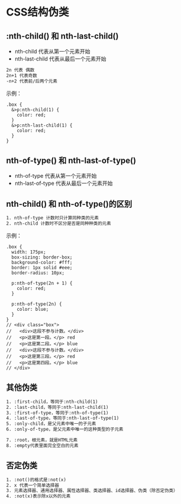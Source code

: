 # CSS结构伪类

## :nth-child() 和 nth-last-child()
* nth-child 代表从第一个元素开始
* nth-last-child 代表从最后一个元素开始
```tex
2n 代表 偶数
2n+1 代表奇数
-n+2 代表前/后两个元素
```

示例：
```less
.box {
  &>p:nth-child(1) {
    color: red;
  }
  &>p:nth-last-child(1) {
    color: red;
  }
}

```

## nth-of-type() 和 nth-last-of-type()
* nth-of-type 代表从第一个元素开始
* nth-last-of-type 代表从最后一个元素开始

## nth-child() 和 nth-of-type()的区别
```tex
1. nth-of-type 计数时只计算同种类的元素
2. nth-child 计数时不区分是否是同种种类的元素
```

示例：
```less
.box {
  width: 175px;
  box-sizing: border-box;
  background-color: #fff;
  border: 1px solid #eee;
  border-radius: 10px;
  
  p:nth-of-type(2n + 1) {
    color: red;
  }

  p:nth-of-type(2n) {
    color: blue;
  }
}
// <div class="box">
//   <div>这段不参与计数。</div>
//   <p>这是第一段。</p> red
//   <p>这是第二段。</p> blue
//   <div>这段不参与计数。</div>
//   <p>这是第三段。</p> red
//   <p>这是第四段。</p> blue
// </div>
```

## 其他伪类
```tex
1. :first-child，等同于:nth-child(1)
2. :last-child，等同于:nth-last-child(1)
3. :first-of-type，等同于:nth-of-type(1)
4. :last-of-type，等同于:nth-last-of-type(1)
5. :only-child，是父元素中唯一的子元素
6. :only-of-type，是父元素中唯一的这种类型的子元素

7. :root，根元素，就是HTML元素
8. :empty代表里面完全空白的元素
```

## 否定伪类
```tex
1. :not()的格式是:not(x)
2. x 代表一个简单选择器
3. 元素选择器、通用选择器、属性选择器、类选择器、id选择器、伪类（除否定伪类）
4. :not(x)表示除x以外的元素
```